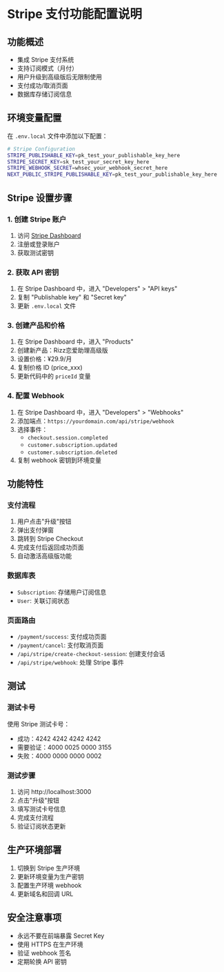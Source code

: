 # Stripe 支付功能配置说明

## 功能概述
- 集成 Stripe 支付系统
- 支持订阅模式（月付）
- 用户升级到高级版后无限制使用
- 支付成功/取消页面
- 数据库存储订阅信息

## 环境变量配置

在 `.env.local` 文件中添加以下配置：

```bash
# Stripe Configuration
STRIPE_PUBLISHABLE_KEY=pk_test_your_publishable_key_here
STRIPE_SECRET_KEY=sk_test_your_secret_key_here
STRIPE_WEBHOOK_SECRET=whsec_your_webhook_secret_here
NEXT_PUBLIC_STRIPE_PUBLISHABLE_KEY=pk_test_your_publishable_key_here
```

## Stripe 设置步骤

### 1. 创建 Stripe 账户
1. 访问 [Stripe Dashboard](https://dashboard.stripe.com/)
2. 注册或登录账户
3. 获取测试密钥

### 2. 获取 API 密钥
1. 在 Stripe Dashboard 中，进入 "Developers" > "API keys"
2. 复制 "Publishable key" 和 "Secret key"
3. 更新 `.env.local` 文件

### 3. 创建产品和价格
1. 在 Stripe Dashboard 中，进入 "Products"
2. 创建新产品：Rizz恋爱助理高级版
3. 设置价格：¥29.9/月
4. 复制价格 ID (price_xxx)
5. 更新代码中的 `priceId` 变量

### 4. 配置 Webhook
1. 在 Stripe Dashboard 中，进入 "Developers" > "Webhooks"
2. 添加端点：`https://yourdomain.com/api/stripe/webhook`
3. 选择事件：
   - `checkout.session.completed`
   - `customer.subscription.updated`
   - `customer.subscription.deleted`
4. 复制 webhook 密钥到环境变量

## 功能特性

### 支付流程
1. 用户点击"升级"按钮
2. 弹出支付弹窗
3. 跳转到 Stripe Checkout
4. 完成支付后返回成功页面
5. 自动激活高级版功能

### 数据库表
- `Subscription`: 存储用户订阅信息
- `User`: 关联订阅状态

### 页面路由
- `/payment/success`: 支付成功页面
- `/payment/cancel`: 支付取消页面
- `/api/stripe/create-checkout-session`: 创建支付会话
- `/api/stripe/webhook`: 处理 Stripe 事件

## 测试

### 测试卡号
使用 Stripe 测试卡号：
- 成功：4242 4242 4242 4242
- 需要验证：4000 0025 0000 3155
- 失败：4000 0000 0000 0002

### 测试步骤
1. 访问 http://localhost:3000
2. 点击"升级"按钮
3. 填写测试卡号信息
4. 完成支付流程
5. 验证订阅状态更新

## 生产环境部署

1. 切换到 Stripe 生产环境
2. 更新环境变量为生产密钥
3. 配置生产环境 webhook
4. 更新域名和回调 URL

## 安全注意事项

- 永远不要在前端暴露 Secret Key
- 使用 HTTPS 在生产环境
- 验证 webhook 签名
- 定期轮换 API 密钥

